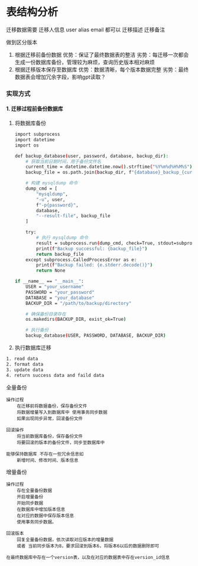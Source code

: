 # 表结构分析

迁移数据需要
迁移人信息 user alias email 都可以
迁移描述
迁移备注

做到区分版本

1. 根据迁移前备份数据
    优势：保证了最终数据表的整洁
    劣势：每迁移一次都会生成一份数据库备份，管理较为麻烦，查询历史版本相对麻烦
2. 根据迁移版本保存至数据库
    优势：数据清晰，每个版本数据完整
    劣势：最终数据表会增加冗余字段，影响gpt读取？


### 实现方式


#### 1. 迁移过程前备份数据库

1. 将数据库备份

    ```bash
    import subprocess
    import datetime
    import os

    def backup_database(user, password, database, backup_dir):
        # 获取当前日期时间，用于备份文件名
        current_time = datetime.datetime.now().strftime("%Y%m%d%H%M%S")
        backup_file = os.path.join(backup_dir, f"{database}_backup_{current_time}.sql")

        # 构建 mysqldump 命令
        dump_cmd = [
            "mysqldump",
            "-u", user,
            f"-p{password}",
            database,
            "--result-file", backup_file
        ]

        try:
            # 执行 mysqldump 命令
            result = subprocess.run(dump_cmd, check=True, stdout=subprocess.PIPE, stderr=subprocess.PIPE)
            print(f"Backup successful: {backup_file}")
            return backup_file
        except subprocess.CalledProcessError as e:
            print(f"Backup failed: {e.stderr.decode()}")
            return None

    if __name__ == "__main__":
        USER = "your_username"
        PASSWORD = "your_password"
        DATABASE = "your_database"
        BACKUP_DIR = "/path/to/backup/directory"

        # 确保备份目录存在
        os.makedirs(BACKUP_DIR, exist_ok=True)

        # 执行备份
        backup_database(USER, PASSWORD, DATABASE, BACKUP_DIR)
    ```

2. 执行数据库迁移

```bash
1. read data 
2. format data
3. update data
4. return success data and faild data
```



全量备份

    操作过程
        在迁移前将数据备份，保存备份文件
        将数据增量写入到数据库中 使用事务同步数据
        如果出现同步异常，回滚备份文件
    
    回滚操作
        将当前数据库备份，保存备份文件
        将要回滚的版本的备份文件，同步至数据库中
    
    能够保持数据库 不存在一些冗余信息如
        新增时间、修改时间、版本信息

增量备份

    操作过程
        存在全量备份数据
        开启增量备份
        开始同步数据
        在数据库中增加版本信息
        在对应的数据中保存版本信息
        使用事务同步数据。

    回滚版本
        回复全量备份数据，依次读取对应版本的增量数据
        或者 当前同步版本为8，要求回滚到版本6，将版本6以后的数据删除即可

    在最终数据库中存在一个version表，以及在对应的数据表中存在version_id信息